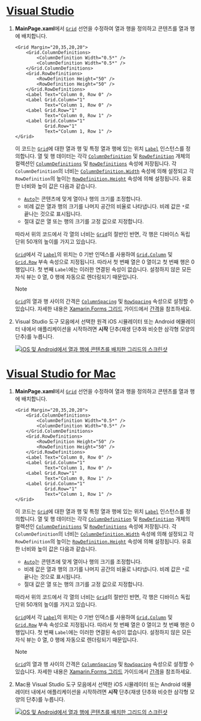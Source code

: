 # <a name="visual-studiotabvswin"></a>[Visual Studio](#tab/vswin)

1. **MainPage.xaml**에서 [`Grid`](xref:Xamarin.Forms.Grid) 선언을 수정하여 열과 행을 정의하고 콘텐츠를 열과 행에 배치합니다.

    ```xaml
    <Grid Margin="20,35,20,20">
        <Grid.ColumnDefinitions>
            <ColumnDefinition Width="0.5*" />
            <ColumnDefinition Width="0.5*" />
        </Grid.ColumnDefinitions>
        <Grid.RowDefinitions>
            <RowDefinition Height="50" />
            <RowDefinition Height="50" />
        </Grid.RowDefinitions>
        <Label Text="Column 0, Row 0" />
        <Label Grid.Column="1"
               Text="Column 1, Row 0" />
        <Label Grid.Row="1"
               Text="Column 0, Row 1" />
        <Label Grid.Column="1"
               Grid.Row="1"
               Text="Column 1, Row 1" />
    </Grid>
    ```

    이 코드는 [`Grid`](xref:Xamarin.Forms.Grid)에 대한 열과 행 및 특정 열과 행에 있는 위치 [`Label`](xref:Xamarin.Forms.Label) 인스턴스를 정의합니다. 열 및 행 데이터는 각각 [`ColumnDefinition`](xref:Xamarin.Forms.ColumnDefinition) 및 [`RowDefinition`](xref:Xamarin.Forms.RowDefinition) 개체의 컬렉션인 [`ColumnDefinitions`](xref:Xamarin.Forms.Grid.ColumnDefinitions) 및 [`RowDefinitions`](xref:Xamarin.Forms.Grid.RowDefinitions) 속성에 저장됩니다. 각 `ColumnDefinition`의 너비는 [`ColumnDefinition.Width`](xref:Xamarin.Forms.ColumnDefinition.Width) 속성에 의해 설정되고 각 `RowDefinition`의 높이는 [`RowDefinition.Height`](xref:Xamarin.Forms.RowDefinition.Height) 속성에 의해 설정됩니다. 유효한 너비와 높이 값은 다음과 같습니다.

    - [`Auto`](xref:Xamarin.Forms.GridUnitType.Auto)는 콘텐츠에 맞게 열이나 행의 크기를 조정합니다.
    - 비례 값은 열과 행의 크기를 나머지 공간의 비율로 나타냅니다. 비례 값은 `*`로 끝나는 것으로 표시됩니다.
    - 절대 값은 열 또는 행의 크기를 고정 값으로 지정합니다.

    따라서 위의 코드에서 각 열의 너비는 [`Grid`](xref:Xamarin.Forms.Grid)의 절반인 반면, 각 행은 디바이스 독립 단위 50개의 높이를 가지고 있습니다.

    [`Grid`](xref:Xamarin.Forms.Grid)에서 각 [`Label`](xref:Xamarin.Forms.Label)의 위치는 0 기반 인덱스를 사용하여 [`Grid.Column`](xref:Xamarin.Forms.Grid.ColumnProperty) 및 [`Grid.Row`](xref:Xamarin.Forms.Grid.RowProperty) 부속 속성으로 지정됩니다. 따라서 첫 번째 열은 0 열이고 첫 번째 행은 0 행입니다. 첫 번째 `Label`에는 이러한 연결된 속성이 없습니다. 설정하지 않은 모든 자식 뷰는 0 열, 0 행에 자동으로 렌더링되기 때문입니다.

    > [!NOTE]
    > [`Grid`](xref:Xamarin.Forms.Grid)의 열과 행 사이의 간격은 [`ColumnSpacing`](xref:Xamarin.Forms.Grid.ColumnSpacing) 및 [`RowSpacing`](xref:Xamarin.Forms.Grid.RowSpacing) 속성으로 설정할 수 있습니다. 자세한 내용은 [Xamarin.Forms 그리드](~/xamarin-forms/user-interface/layouts/grid.md) 가이드에서 [간격](~/xamarin-forms/user-interface/layouts/grid.md#spacing)을 참조하세요.

1. Visual Studio 도구 모음에서 선택한 원격 iOS 시뮬레이터 또는 Android 에뮬레이터 내에서 애플리케이션을 시작하려면 **시작** 단추(재생 단추와 비슷한 삼각형 모양의 단추)를 누릅니다.

    [![iOS 및 Android에서 열과 행에 콘텐츠를 배치한 그리드의 스크린샷](../images/columns-rows.png "열과 행의 콘텐츠가 있는 그리드")](../images/columns-rows-large.png#lightbox "열과 행의 콘텐츠가 있는 그리드")

# <a name="visual-studio-for-mactabvsmac"></a>[Visual Studio for Mac](#tab/vsmac)

1. **MainPage.xaml**에서 [`Grid`](xref:Xamarin.Forms.Grid) 선언을 수정하여 열과 행을 정의하고 콘텐츠를 열과 행에 배치합니다.

    ```xaml
    <Grid Margin="20,35,20,20">
        <Grid.ColumnDefinitions>
            <ColumnDefinition Width="0.5*" />
            <ColumnDefinition Width="0.5*" />
        </Grid.ColumnDefinitions>
        <Grid.RowDefinitions>
            <RowDefinition Height="50" />
            <RowDefinition Height="50" />
        </Grid.RowDefinitions>
        <Label Text="Column 0, Row 0" />
        <Label Grid.Column="1"
               Text="Column 1, Row 0" />
        <Label Grid.Row="1"
               Text="Column 0, Row 1" />
        <Label Grid.Column="1"
               Grid.Row="1"
               Text="Column 1, Row 1" />
    </Grid>
    ```

    이 코드는 [`Grid`](xref:Xamarin.Forms.Grid)에 대한 열과 행 및 특정 열과 행에 있는 위치 [`Label`](xref:Xamarin.Forms.Label) 인스턴스를 정의합니다. 열 및 행 데이터는 각각 [`ColumnDefinition`](xref:Xamarin.Forms.ColumnDefinition) 및 [`RowDefinition`](xref:Xamarin.Forms.RowDefinition) 개체의 컬렉션인 [`ColumnDefinitions`](xref:Xamarin.Forms.Grid.ColumnDefinitions) 및 [`RowDefinitions`](xref:Xamarin.Forms.Grid.RowDefinitions) 속성에 저장됩니다. 각 `ColumnDefinition`의 너비는 [`ColumnDefinition.Width`](xref:Xamarin.Forms.ColumnDefinition.Width) 속성에 의해 설정되고 각 `RowDefinition`의 높이는 [`RowDefinition.Height`](xref:Xamarin.Forms.RowDefinition.Height) 속성에 의해 설정됩니다. 유효한 너비와 높이 값은 다음과 같습니다.

    - [`Auto`](xref:Xamarin.Forms.GridUnitType.Auto)는 콘텐츠에 맞게 열이나 행의 크기를 조정합니다.
    - 비례 값은 열과 행의 크기를 나머지 공간의 비율로 나타냅니다. 비례 값은 `*`로 끝나는 것으로 표시됩니다.
    - 절대 값은 열 또는 행의 크기를 고정 값으로 지정합니다.

    따라서 위의 코드에서 각 열의 너비는 [`Grid`](xref:Xamarin.Forms.Grid)의 절반인 반면, 각 행은 디바이스 독립 단위 50개의 높이를 가지고 있습니다.

    [`Grid`](xref:Xamarin.Forms.Grid)에서 각 [`Label`](xref:Xamarin.Forms.Label)의 위치는 0 기반 인덱스를 사용하여 [`Grid.Column`](xref:Xamarin.Forms.Grid.ColumnProperty) 및 [`Grid.Row`](xref:Xamarin.Forms.Grid.RowProperty) 부속 속성으로 지정됩니다. 따라서 첫 번째 열은 0 열이고 첫 번째 행은 0 행입니다. 첫 번째 `Label`에는 이러한 연결된 속성이 없습니다. 설정하지 않은 모든 자식 뷰는 0 열, 0 행에 자동으로 렌더링되기 때문입니다.

    > [!NOTE]
    > [`Grid`](xref:Xamarin.Forms.Grid)의 열과 행 사이의 간격은 [`ColumnSpacing`](xref:Xamarin.Forms.Grid.ColumnSpacing) 및 [`RowSpacing`](xref:Xamarin.Forms.Grid.RowSpacing) 속성으로 설정할 수 있습니다. 자세한 내용은 [Xamarin.Forms 그리드](~/xamarin-forms/user-interface/layouts/grid.md) 가이드에서 [간격](~/xamarin-forms/user-interface/layouts/grid.md#spacing)을 참조하세요.

1. Mac용 Visual Studio 도구 모음에서 선택한 iOS 시뮬레이터 또는 Android 에뮬레이터 내에서 애플리케이션을 시작하려면 **시작** 단추(재생 단추와 비슷한 삼각형 모양의 단추)를 누릅니다.

    [![iOS 및 Android에서 열과 행에 콘텐츠를 배치한 그리드의 스크린샷](../images/columns-rows.png "열과 행의 콘텐츠가 있는 그리드")](../images/columns-rows-large.png#lightbox "열과 행의 콘텐츠가 있는 그리드")
